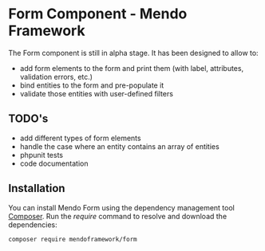 # Form Component - Mendo Framework

The Form component is still in alpha stage. It has been designed to allow to:

* add form elements to the form and print them (with label, attributes, validation errors, etc.)
* bind entities to the form and pre-populate it
* validate those entities with user-defined filters

## TODO's

* add different types of form elements
* handle the case where an entity contains an array of entities
* phpunit tests
* code documentation

## Installation

You can install Mendo Form using the dependency management tool [Composer](https://getcomposer.org/).
Run the *require* command to resolve and download the dependencies:

```
composer require mendoframework/form
```